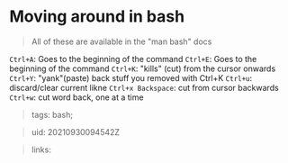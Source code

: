 # Moving around in bash

> All of these are available in the "man bash" docs

`Ctrl+A`: Goes to the beginning of the command
`Ctrl+E`: Goes to the beginning of the command
`Ctrl+K`: "kills" (cut) from the cursor onwards
`Ctrl+Y`: "yank"(paste) back stuff you removed with Ctrl+K
`Ctrl+u`: discard/clear current likne
`Ctrl+x Backspace`: cut from cursor backwards
`Ctrl+w`: cut word back, one at a time

> tags: bash;

> uid: 20210930094542Z

> links: 

